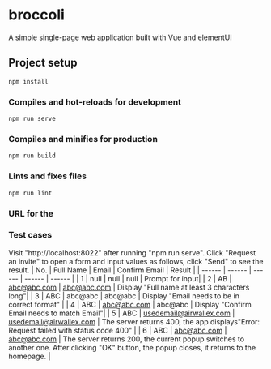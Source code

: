 # broccoli
A simple single-page web application built with Vue and elementUI

## Project setup
```
npm install
```

### Compiles and hot-reloads for development
```
npm run serve
```

### Compiles and minifies for production
```
npm run build
```

### Lints and fixes files
```
npm run lint
```

### URL for the 

### Test cases
Visit "http://localhost:8022" after running "npm run serve".   Click "Request an invite" to open a form and input values as follows, click "Send" to see the result.
| No. | Full Name | Email | Confirm Email | Result |
| ------ | ------ | ------ | ------ | ------ |
| 1 | null | null | null | Prompt for input|
| 2 | AB | abc@abc.com | abc@abc.com | Display "Full name at least 3 characters long"|
| 3 | ABC | abc@abc | abc@abc | Display "Email needs to be in correct format" |
| 4 | ABC | abc@abc.com | abc@abc | Display "Confirm Email needs to match Email"|
| 5 | ABC | usedemail@airwallex.com | usedemail@airwallex.com | The server returns 400, the app displays"Error: Request failed with status code 400" |
| 6 | ABC | abc@abc.com | abc@abc.com | The server returns 200,  the current popup switches to another one. After clicking "OK" button,  the popup closes, it returns to the homepage. |


